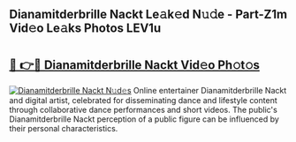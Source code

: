 ## Dianamitderbrille Nackt Le𝚊k𝚎d N𝚞𝚍e - Part-Z1m Vid𝚎o Le𝚊ks Photos LEV1u

# <h2><a href="http://fb83w5v.evod.top/?m=Dianamitderbrille+Nackt">🔗 👉🔴 Dianamitderbrille Nackt Vid𝚎o Ph𝚘t𝚘s</a></h2>

[![Dianamitderbrille Nackt N𝚞d𝚎s](https://i.imgur.com/8V9OHl7.gif)](http://fb83w5v.evod.top/?m=Dianamitderbrille+Nackt)
Online entertainer Dianamitderbrille Nackt and digital artist, celebrated for disseminating dance and lifestyle content through collaborative dance performances and short videos. The public's Dianamitderbrille Nackt perception of a public figure can be influenced by their personal characteristics. 
